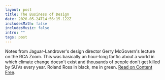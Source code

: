 ```yaml
---
layout: post
title: The Business of Design
date: 2020-05-24T14:56:15.122Z
includesMath: false
includesMusic: false
intro: ""
tags: post
---
```


Notes from Jaguar-Landrover's design director Gerry McGovern's lecture on the RCA Zoom. This was basically an hour-long fanfic about a world in which climate change doesn't exist and thousands of people don't get killed by SUVs every year. Roland Ross in black, me in green. [Read on Content Free](http://content-free.net/articles/the-business-of-design).